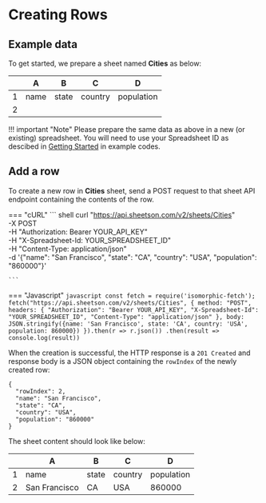 # Creating Rows

## Example data
To get started, we prepare a sheet named **Cities** as below:
<div class='example' markdown="1">

| | A | B | C | D |
|-|---|---|---|---|
|1| name | state | country | population |
|2|   |   |   |   |

</div>

!!! important "Note"
    Please prepare the same data as above in a new (or existing) spreadsheet. You will need to use your Spreadsheet ID as descibed in [Getting Started](/getting-started) in example codes.

## Add a row

To create a new row in **Cities** sheet, send a POST request to that sheet API endpoint containing the contents of the row.

=== "cURL"
    ``` shell
    curl "https://api.sheetson.com/v2/sheets/Cities" \
    -X POST \
    -H "Authorization: Bearer YOUR_API_KEY" \
    -H "X-Spreadsheet-Id: YOUR_SPREADSHEET_ID" \
    -H "Content-Type: application/json" \
    -d '{"name": "San Francisco", "state": "CA", "country": "USA", "population": "860000"}'
    
    ```

=== "Javascript"
    ``` javascript
    const fetch = require('isomorphic-fetch');
    fetch("https://api.sheetson.com/v2/sheets/Cities", {
      method: "POST",
      headers: {
        "Authorization": "Bearer YOUR_API_KEY",
        "X-Spreadsheet-Id": "YOUR_SPREADSHEET_ID",
        "Content-Type": "application/json"
      },
      body: JSON.stringify({name: 'San Francisco', state: 'CA', country: 'USA', population: 860000})
    }).then(r => r.json())
    .then(result => console.log(result))
    ```

When the creation is successful, the HTTP response is a `201 Created` and response body is a JSON object containing the `rowIndex` of the newly created row:
```
{
  "rowIndex": 2,
  "name": "San Francisco", 
  "state": "CA", 
  "country": "USA",
  "population": "860000"
}
```
The sheet content should look like below:
<div class='example' markdown='1'>

| |A | B | C | D |
|-|-------------|--|---|------|
|1|name|state|country|population
|2|San Francisco|CA|USA|860000

</div>
